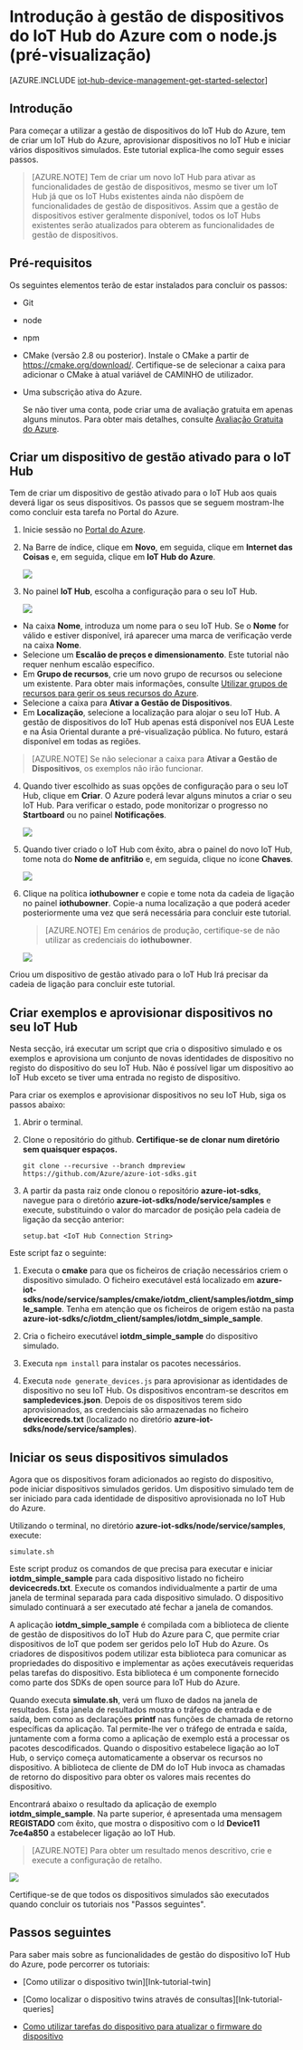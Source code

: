 <properties
    pageTitle="Introdução à gestão de dispositivos do IoT Hub | Microsoft Azure"
    description="IoT Hub do Azure para a gestão de dispositivos com o tutorial de introdução à C#. Utilize o IoT Hub e a C# do Azure com os SDKs IoT do Microsoft Azure para implementar a gestão de dispositivos."
    services="iot-hub"
    documentationCenter=".net"
    authors="ellenfosborne"
    manager="timlt"
    editor=""/>

<tags
 ms.service="iot-hub"
 ms.devlang="dotnet"
 ms.topic="hero-article"
 ms.tgt_pltfrm="na"
 ms.workload="na"
 ms.date="04/29/2016"
 ms.author="elfarber"/>

# Introdução à gestão de dispositivos do IoT Hub do Azure com o node.js (pré-visualização)

[AZURE.INCLUDE [iot-hub-device-management-get-started-selector](../../includes/iot-hub-device-management-get-started-selector.md)]

## Introdução
Para começar a utilizar a gestão de dispositivos do IoT Hub do Azure, tem de criar um IoT Hub do Azure, aprovisionar dispositivos no IoT Hub e iniciar vários dispositivos simulados. Este tutorial explica-lhe como seguir esses passos.

> [AZURE.NOTE]  Tem de criar um novo IoT Hub para ativar as funcionalidades de gestão de dispositivos, mesmo se tiver um IoT Hub já que os IoT Hubs existentes ainda não dispõem de funcionalidades de gestão de dispositivos. Assim que a gestão de dispositivos estiver geralmente disponível, todos os IoT Hubs existentes serão atualizados para obterem as funcionalidades de gestão de dispositivos.

## Pré-requisitos

Os seguintes elementos terão de estar instalados para concluir os passos:

- Git
- node
- npm
- CMake (versão 2.8 ou posterior). Instale o CMake a partir de <https://cmake.org/download/>. Certifique-se de selecionar a caixa para adicionar o CMake à atual variável de CAMINHO de utilizador.
- Uma subscrição ativa do Azure.

    Se não tiver uma conta, pode criar uma de avaliação gratuita em apenas alguns minutos. Para obter mais detalhes, consulte [Avaliação Gratuita do Azure][lnk-free-trial].

## Criar um dispositivo de gestão ativado para o IoT Hub

Tem de criar um dispositivo de gestão ativado para o IoT Hub aos quais deverá ligar os seus dispositivos. Os passos que se seguem mostram-lhe como concluir esta tarefa no Portal do Azure.

1.  Inicie sessão no [Portal do Azure].
2.  Na Barre de índice, clique em **Novo**, em seguida, clique em **Internet das Coisas** e, em seguida, clique em **IoT Hub do Azure**.

    ![][img-new-hub]

3.  No painel **IoT Hub**, escolha a configuração para o seu IoT Hub.

    ![][img-configure-hub]

  -   Na caixa **Nome**, introduza um nome para o seu IoT Hub. Se o **Nome** for válido e estiver disponível, irá aparecer uma marca de verificação verde na caixa **Nome**.
  -   Selecione um **Escalão de preços e dimensionamento**. Este tutorial não requer nenhum escalão específico.
  -   Em **Grupo de recursos**, crie um novo grupo de recursos ou selecione um existente. Para obter mais informações, consulte [Utilizar grupos de recursos para gerir os seus recursos do Azure].
  -   Selecione a caixa para **Ativar a Gestão de Dispositivos**.
  -   Em **Localização**, selecione a localização para alojar o seu IoT Hub. A gestão de dispositivos do IoT Hub apenas está disponível nos EUA Leste e na Ásia Oriental durante a pré-visualização pública. No futuro, estará disponível em todas as regiões.

  > [AZURE.NOTE]  Se não selecionar a caixa para **Ativar a Gestão de Dispositivos**, os exemplos não irão funcionar.

4.  Quando tiver escolhido as suas opções de configuração para o seu IoT Hub, clique em **Criar**. O Azure poderá levar alguns minutos a criar o seu IoT Hub. Para verificar o estado, pode monitorizar o progresso no **Startboard** ou no painel **Notificações**.

    ![][img-monitor]

5.  Quando tiver criado o IoT Hub com êxito, abra o painel do novo IoT Hub, tome nota do **Nome de anfitrião** e, em seguida, clique no ícone **Chaves**.

    ![][img-keys]

6.  Clique na política **iothubowner** e copie e tome nota da cadeia de ligação no painel **iothubowner**. Copie-a numa localização a que poderá aceder posteriormente uma vez que será necessária para concluir este tutorial.

    > [AZURE.NOTE] Em cenários de produção, certifique-se de não utilizar as credenciais do **iothubowner**.

    ![][img-connection]

Criou um dispositivo de gestão ativado para o IoT Hub Irá precisar da cadeia de ligação para concluir este tutorial.

## Criar exemplos e aprovisionar dispositivos no seu IoT Hub

Nesta secção, irá executar um script que cria o dispositivo simulado e os exemplos e aprovisiona um conjunto de novas identidades de dispositivo no registo do dispositivo do seu IoT Hub. Não é possível ligar um dispositivo ao IoT Hub exceto se tiver uma entrada no registo de dispositivo.

Para criar os exemplos e aprovisionar dispositivos no seu IoT Hub, siga os passos abaixo:

1.  Abrir o terminal.

2.  Clone o repositório do github. **Certifique-se de clonar num diretório sem quaisquer espaços.**

      ```
      git clone --recursive --branch dmpreview https://github.com/Azure/azure-iot-sdks.git
      ```

3.  A partir da pasta raiz onde clonou o repositório **azure-iot-sdks**, navegue para o diretório **azure-iot-sdks/node/service/samples** e execute, substituindo o valor do marcador de posição pela cadeia de ligação da secção anterior:

      ```
      setup.bat <IoT Hub Connection String>
      ```

Este script faz o seguinte:

1.  Executa o **cmake** para que os ficheiros de criação necessários criem o dispositivo simulado. O ficheiro executável está localizado em **azure-iot-sdks/node/service/samples/cmake/iotdm\_client/samples/iotdm\_simple\_sample**. Tenha em atenção que os ficheiros de origem estão na pasta **azure-iot-sdks/c/iotdm\_client/samples/iotdm\_simple\_sample**.

2.  Cria o ficheiro executável **iotdm\_simple\_sample** do dispositivo simulado.

3.  Executa ``` npm install ``` para instalar os pacotes necessários.

4.  Executa ```node generate_devices.js``` para aprovisionar as identidades de dispositivo no seu IoT Hub. Os dispositivos encontram-se descritos em **sampledevices.json**. Depois de os dispositivos terem sido aprovisionados, as credenciais são armazenadas no ficheiro **devicecreds.txt** (localizado no diretório **azure-iot-sdks/node/service/samples**).

## Iniciar os seus dispositivos simulados

Agora que os dispositivos foram adicionados ao registo do dispositivo, pode iniciar dispositivos simulados geridos. Um dispositivo simulado tem de ser iniciado para cada identidade de dispositivo aprovisionada no IoT Hub do Azure.

Utilizando o terminal, no diretório **azure-iot-sdks/node/service/samples**, execute:

  ```
  simulate.sh
  ```

Este script produz os comandos de que precisa para executar e iniciar **iotdm\_simple\_sample** para cada dispositivo listado no ficheiro **devicecreds.txt**. Execute os comandos individualmente a partir de uma janela de terminal separada para cada dispositivo simulado. O dispositivo simulado continuará a ser executado até fechar a janela de comandos.

A aplicação **iotdm\_simple\_sample** é compilada com a biblioteca de cliente de gestão de dispositivos do IoT Hub do Azure para C, que permite criar dispositivos de IoT que podem ser geridos pelo IoT Hub do Azure. Os criadores de dispositivos podem utilizar esta biblioteca para comunicar as propriedades do dispositivo e implementar as ações executáveis requeridas pelas tarefas do dispositivo. Esta biblioteca é um componente fornecido como parte dos SDKs de open source para IoT Hub do Azure.

Quando executa **simulate.sh**, verá um fluxo de dados na janela de resultados. Esta janela de resultados mostra o tráfego de entrada e de saída, bem como as declarações **printf** nas funções de chamada de retorno específicas da aplicação. Tal permite-lhe ver o tráfego de entrada e saída, juntamente com a forma como a aplicação de exemplo está a processar os pacotes descodificados. Quando o dispositivo estabelece ligação ao IoT Hub, o serviço começa automaticamente a observar os recursos no dispositivo. A biblioteca de cliente de DM do IoT Hub invoca as chamadas de retorno do dispositivo para obter os valores mais recentes do dispositivo.

Encontrará abaixo o resultado da aplicação de exemplo **iotdm\_simple\_sample**. Na parte superior, é apresentada uma mensagem **REGISTADO** com êxito, que mostra o dispositivo com o Id **Device11 7ce4a850** a estabelecer ligação ao IoT Hub.

> [AZURE.NOTE]  Para obter um resultado menos descritivo, crie e execute a configuração de retalho.

![][img-output]

Certifique-se de que todos os dispositivos simulados são executados quando concluir os tutoriais nos "Passos seguintes".

## Passos seguintes

Para saber mais sobre as funcionalidades de gestão do dispositivo IoT Hub do Azure, pode percorrer os tutoriais:

- [Como utilizar o dispositivo twin][Ink-tutorial-twin]

- [Como localizar o dispositivo twins através de consultas][Ink-tutorial-queries]

- [Como utilizar tarefas do dispositivo para atualizar o firmware do dispositivo][lnk-tutorial-jobs]

<!-- images and links -->
[img-new-hub]: media/iot-hub-device-management-get-started/image1.png
[img-configure-hub]: media/iot-hub-device-management-get-started/image2.png
[img-monitor]: media/iot-hub-device-management-get-started/image3.png
[img-keys]: media/iot-hub-device-management-get-started/image4.png
[img-connection]: media/iot-hub-device-management-get-started/image5.png
[img-output]: media/iot-hub-device-management-get-started/image6.png

[lnk-free-trial]: http://azure.microsoft.com/pricing/free-trial/
[Portal do Azure]: https://portal.azure.com/
[Utilizar grupos de recursos para gerir os seus recursos do Azure]: ../azure-portal/resource-group-portal.md
[lnk-tutorial-twin]: iot-hub-device-management-device-twin.md
[lnk-tutorial-queries]: iot-hub-device-management-device-query.md
[lnk-tutorial-jobs]: iot-hub-device-management-device-jobs.md



<!--HONumber=Jun16_HO2-->


